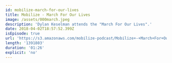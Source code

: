 ```yaml
---
id: mobilize-march-for-our-lives
title: Mobilize - March For Our Lives
image: /assets/000march.jpeg
description: 'Dylan Keselman attends the "March For Our Lives".'
date: 2018-04-02T18:57:52.399Z
isEpisode: true
url: 'https://s3.amazonaws.com/mobilize-podcast/Mobilize+-+March+For+Our+Lives'
length: '1391803'
duration: '01:26'
explicit: 'no'
---
```

